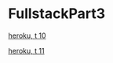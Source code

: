 # FullstackPart3

[heroku, t 10](https://murmuring-chamber-02207.herokuapp.com/api/persons)

[heroku, t 11](https://murmuring-chamber-02207.herokuapp.com/)
